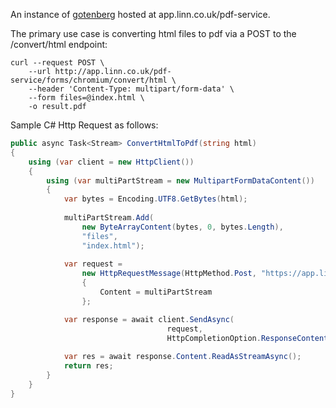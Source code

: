 An instance of [gotenberg](https://gotenberg.dev/docs/getting-started/introduction) hosted at app.linn.co.uk/pdf-service.

The primary use case is converting html files to pdf via a POST to the /convert/html endpoint: 
```
curl --request POST \
    --url http://app.linn.co.uk/pdf-service/forms/chromium/convert/html \
    --header 'Content-Type: multipart/form-data' \
    --form files=@index.html \
    -o result.pdf
```

Sample C# Http Request as follows:

```cs
public async Task<Stream> ConvertHtmlToPdf(string html)
{
    using (var client = new HttpClient())
    {
        using (var multiPartStream = new MultipartFormDataContent())
        {
            var bytes = Encoding.UTF8.GetBytes(html);
               
            multiPartStream.Add(
                new ByteArrayContent(bytes, 0, bytes.Length), 
                "files", 
                "index.html");
                                        
            var request =
                new HttpRequestMessage(HttpMethod.Post, "https://app.linn.co.uk/pdf-service/forms/chromium/convert/html")
                {
                    Content = multiPartStream
                };

            var response = await client.SendAsync(
                                   request, 
                                   HttpCompletionOption.ResponseContentRead);
                                   
            var res = await response.Content.ReadAsStreamAsync();
            return res;
        }
    }
}
```
